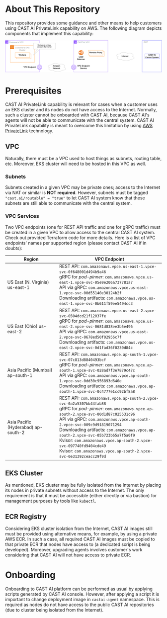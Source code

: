 
# About This Repository

This repository provides some guidance and other means to help customers using CAST AI PrivateLink capability on AWS.
The following diagram depicts components that implement this capability:

![Screenshot](AWSPrivateLink.png)

# Prerequisites

CAST AI PrivateLink capability is relevant for cases when a customer uses an EKS cluster and its nodes do not have
access to the Internet. Normally, such a cluster cannot be onboarded with CAST AI, because CAST AI's agents will not
be able to communicate with the central system. CAST AI PrivateLink capability is meant to overcome this limitation
by using [AWS PrivateLink](https://aws.amazon.com/privatelink/) technology.

## VPC

Naturally, there must be a VPC used to host things as subnets, routing table, etc. Moreover, EKS cluster will need to be
hosted in this VPC as well.

### Subnets

Subnets created in a given VPC may be private ones; access to the Internet via NAT or similar is **NOT required**.
However, subnets must be tagged `"cast.ai/routable" = "true"` to let CAST AI system know that these subnets are still able
to communicate with the central system.

### VPC Services

Two VPC endpoints (one for REST API traffic and one for gRPC traffic) must be created in a given VPC to allow access to
the central CAST AI system. Check out provided Terraform code for more details. Here is a list of VPC endpoints' names per
supported region (please contact CAST AI if in doubts):

| Region                              | VPC Endpoint                                                                                                                                                                                                                                                                                                                        |
|-------------------------------------|-------------------------------------------------------------------------------------------------------------------------------------------------------------------------------------------------------------------------------------------------------------------------------------------------------------------------------------|
| US East (N. Virginia) us-east-1     | REST API: `com.amazonaws.vpce.us-east-1.vpce-svc-0f648001d494b9a46` </br> gRPC for _pod-pinner_: `com.amazonaws.vpce.us-east-1.vpce-svc-05e9e206a737781a7` </br> API via gRPC: `com.amazonaws.vpce.us-east-1.vpce-svc-00d55140e30124b2f` </br> Downloading artifacts: `com.amazonaws.vpce.us-east-1.vpce-svc-0b611f59ee5494cc3`     |
| US East (Ohio) us-east-2            | REST API: `com.amazonaws.vpce.us-east-2.vpce-svc-0504dcd21f12037fe` </br> gRPC for _pod-pinner_: `com.amazonaws.vpce.us-east-2.vpce-svc-0681d838ee3b5e496` </br> API via gRPC: `com.amazonaws.vpce.us-east-2.vpce-svc-0678ed50f02956c7f` </br> Downloading artifacts: `com.amazonaws.vpce.us-east-2.vpce-svc-0d1fad36f0230d84c`     |
| Asia Pacific (Mumbai) ap-south-1    | REST API: `com.amazonaws.vpce.ap-south-1.vpce-svc-07c813d8840493bcf` </br> gRPC for _pod-pinner_: `com.amazonaws.vpce.ap-south-1.vpce-svc-028ad7f3e7879c47c` </br> API via gRPC: `com.amazonaws.vpce.ap-south-1.vpce-svc-0dd30c956893d640e` </br> Downloading artifacts: `com.amazonaws.vpce.ap-south-1.vpce-svc-0c4777e1cc92bf8a8` |
| Asia Pacific (Hyderabad) ap-south-2 | REST API: `com.amazonaws.vpce.ap-south-2.vpce-svc-0a2a5307bb44fab88` </br> gRPC for _pod-pinner_: `com.amazonaws.vpce.ap-south-2.vpce-svc-00d1d87c025531c96` </br> API via gRPC: `com.amazonaws.vpce.ap-south-2.vpce-svc-009c9d91819071294` </br> Downloading artifacts: `com.amazonaws.vpce.ap-south-2.vpce-svc-05b723b65a7f5a0f9` </br> Kvisor: `com.amazonaws.vpce.ap-south-2.vpce-svc-097740fd9404cde49` </br> Kvisor: `com.amazonaws.vpce.ap-south-2.vpce-svc-0e31392ceacc29f9d` |

## EKS Cluster

As mentioned, EKS cluster may be fully isolated from the Internet by placing its nodes in private subnets without access to
the Internet. The only requirement is that it must be accessible (either directly or via bastion) for management purposes
by tools like `kubectl`.

## ECR Registry

Considering EKS cluster isolation from the Internet, CAST AI images still must be provided using alternative means, for
example, by using a private AWS ECR. In such a case, all required CAST AI images must be copied to that private ECR that
nodes have access to (a dedicated script is being developed). Moreover, upgrading agents involves customer's work considering
that CAST AI will not have access to private ECR.

# Onboarding

Onboarding to CAST AI platform can be performed as usual by applying scripts generated by CAST AI console.
However, after applying a script it is important to change deployment image in `castai-agent` namespace.
This is required as nodes do not have access to the public CAST AI repositories (due to cluster being isolated from the Internet).
